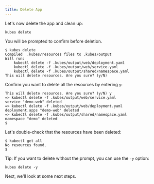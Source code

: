 ```yaml
---
title: Delete App
---
```


Let's now delete the app and clean up:

    kubes delete

You will be prompted to confirm before deletion.

    $ kubes delete
    Compiled  .kubes/resources files to .kubes/output
    Will run:
        kubectl delete -f .kubes/output/web/deployment.yaml
        kubectl delete -f .kubes/output/web/service.yaml
        kubectl delete -f .kubes/output/shared/namespace.yaml
    This will delete resources. Are you sure? (y/N)

Confirm you want to delete all the resources by entering `y`:

    This will delete resources. Are you sure? (y/N) y
    => kubectl delete -f .kubes/output/web/service.yaml
    service "demo-web" deleted
    => kubectl delete -f .kubes/output/web/deployment.yaml
    deployment.apps "demo-web" deleted
    => kubectl delete -f .kubes/output/shared/namespace.yaml
    namespace "demo" deleted
    $

Let's double-check that the resources have been deleted:

    $ kubectl get all
    No resources found.
    $

Tip: If you want to delete without the prompt, you can use the `-y` option:

    kubes delete -y

Next, we'll look at some next steps.
